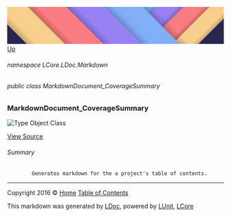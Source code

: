![](../Content/LDoc-banner-small.png "")
[Up](../LDoc.md)

###### namespace LCore.LDoc.Markdown

###### public class MarkdownDocument_CoverageSummary

### MarkdownDocument_CoverageSummary

 ![Type Object Class](http://b.repl.ca/v1/Type-Object%20Class-blue.png "")



[View Source](../Markdown/Generators/MarkdownDocument_CoverageSummary.cs#L)

###### Summary

            Generates markdown for the a project's table of contents.
            



---

Copyright 2016 &copy; [Home](../../README.md) [Table of Contents](../../TableOfContents.md)

This markdown was generated by [LDoc](https://github.com/CodeSingularity/LDoc), powered by [LUnit](https://github.com/CodeSingularity/LUnit), [LCore](https://github.com/CodeSingularity/LCore)
